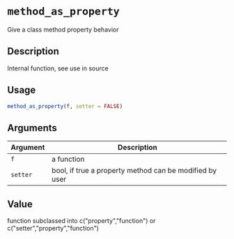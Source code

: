# `method_as_property`

Give a class method property behavior


## Description

Internal function, see use in source


## Usage

```r
method_as_property(f, setter = FALSE)
```


## Arguments

Argument      |Description
------------- |----------------
`f`     |     a function
`setter`     |     bool, if true a property method can be modified by user


## Value

function subclassed into c("property","function") or c("setter","property","function")


